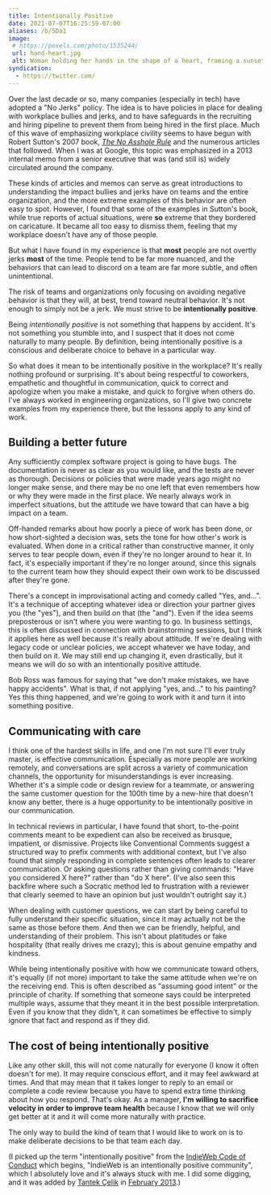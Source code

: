 ```yaml
---
title: Intentionally Positive
date: 2021-07-07T16:25:59-07:00
aliases: /b/5Da1
image:
 # https://pexels.com/photo/1535244/
 url: hand-heart.jpg
 alt: Woman holding her hands in the shape of a heart, framing a sunset.
syndication:
  - https://twitter.com/
---
```


Over the last decade or so, many companies (especially in tech) have adopted a
"No Jerks" policy.  The idea is to have policies in place for dealing with
workplace bullies and jerks, and to have safeguards in the recruiting and hiring
pipeline to prevent them from being hired in the first place. Much of this wave
of emphasizing workplace civility seems to have begun with Robert Sutton's 2007
book, *[The No Asshole Rule]* and the numerous articles that followed.  When I
was at Google, this topic was emphasized in a 2013 internal memo from a senior
executive that was (and still is) widely circulated around the company.

These kinds of articles and memos can serve as great introductions to
understanding the impact bullies and jerks have on teams and the entire
organization, and the more extreme examples of this behavior are often easy to
spot.  However, I found that some of the examples in Sutton's book, while true
reports of actual situations, were **so** extreme that they bordered on caricature.
It became all too easy to dismiss them, feeling that my workplace doesn't have
any of those people.

But what I have found in my experience is that **most** people are not overtly
jerks **most** of the time.  People tend to be far more nuanced, and the
behaviors that can lead to discord on a team are far more subtle, and often
unintentional.

The risk of teams and organizations only focusing on avoiding negative behavior
is that they will, at best, trend toward neutral behavior.  It's not enough to
simply not be a jerk.  We must strive to be **intentionally positive**.

Being *intentionally positive* is not something that happens by accident.  It's
not something you stumble into, and I suspect that it does not come naturally to
many people.  By definition, being intentionally positive is a conscious and
deliberate choice to behave in a particular way.

So what does it mean to be intentionally positive in the workplace?  It's really
nothing profound or surprising.  It's about being respectful to coworkers,
empathetic and thoughtful in communication, quick to correct and apologize when
you make a mistake, and quick to forgive when others do.  I've always worked in
engineering organizations, so I'll give two concrete examples from my experience
there, but the lessons apply to any kind of work.

## Building a better future

Any sufficiently complex software project is going to
have bugs.  The documentation is never as clear as you would like, and the tests
are never as thorough.  Decisions  or policies that were made years ago might no
longer make sense, and there may be no one left that even remembers how or why
they were made in the first place.  We nearly always work in imperfect
situations, but the attitude we have toward that can have a big impact on a
team.

Off-handed remarks about how poorly a piece of work has been done, or how
short-sighted a decision was, sets the tone for how other's work is evaluated.
When done in a critical rather than constructive manner, it only serves to tear
people down, even if they're no longer around to hear it.  In fact, it's
especially important if they're no longer around, since this signals to the
current team how they should expect their own work to be discussed after they're
gone.

There's a concept in improvisational acting and comedy called "Yes, and…".  It's
a technique of accepting whatever idea or direction your partner gives you (the
"yes"), and then build on that (the "and").  Even if the idea seems preposterous
or isn't where you were wanting to go.  In business settings, this is often
discussed in connection with brainstorming sessions, but I think it applies here
as well because it's really about attitude.  If we're dealing with legacy code
or unclear policies, we accept whatever we have today, and then build on it.  We
may still end up changing it, even drastically, but it means we will do so with
an intentionally positive attitude.

Bob Ross was famous for saying that "we don't make mistakes, we have happy
accidents".  What is that, if not applying "yes, and…" to his painting?  Yes
this thing happened, and we're going to work with it and turn it into something
positive.

## Communicating with care

I think one of the hardest skills in life, and one I'm
not sure I'll ever truly master, is effective communication.  Especially as more
people are working remotely, and conversations are split across a variety of
communication channels, the opportunity for misunderstandings is ever
increasing.  Whether it's a simple code or design review for a teammate, or
answering the same customer question for the 100th time by a new-hire that
doesn't know any better, there is a huge opportunity to be intentionally
positive in our communication.

In technical reviews in particular, I have found that short, to-the-point
comments meant to be expedient can also be received as brusque, impatient, or
dismissive.  Projects like Conventional Comments suggest a structured way to
prefix comments with additional context, but I've also found that simply
responding in complete sentences often leads to clearer communication.  Or
asking questions rather than giving commands: "Have you considered X here?"
rather than "do X here".  (I've also seen this backfire where such a Socratic
method led to frustration with a reviewer that clearly seemed to have an opinion
but just wouldn't outright say it.)

When dealing with customer questions, we can start by being careful to fully
understand their specific situation, since it may actually not be the same as
those before them.  And then we can be friendly, helpful, and understanding of
their problem.  This isn't about platitudes or fake hospitality (that really
drives me crazy); this is about genuine empathy and kindness.

While being intentionally positive with how we communicate toward others, it's
equally (if not more) important to take the same attitude when we're on the
receiving end. This is often described as "assuming good intent" or the
principle of charity.  If something that someone says could be interpreted
multiple ways, assume that they meant it in the best possible interpretation.
Even if you know that they didn't, it can sometimes be effective to simply
ignore that fact and respond as if they did.


## The cost of being intentionally positive

Like any other skill, this will not come naturally for everyone (I know it often
doesn't for me).  It may require conscious effort, and it may feel awkward at
times.  And that may mean that it takes longer to reply to an email or complete
a code review because you have to spend extra time thinking about how you
respond.  That's okay.  As a manager, **I'm willing to sacrifice velocity in
order to improve team health** because I know that we will only get better at it
and it will come more naturally with practice.

The only way to build the kind of team that I would like to work on is to make
deliberate decisions to be that team each day.

(I picked up the term "intentionally positive" from the [IndieWeb Code of
Conduct] which begins, "IndieWeb is an intentionally positive community", which
I absolutely love and it's always stuck with me.  I did some digging, and it
was added by [Tantek Çelik] in [February 2013].)

[The No Asshole Rule]: https://en.wikipedia.org/wiki/The_No_Asshole_Rule
[IndieWeb Code of Conduct]: https://indieweb.org/code-of-conduct
[Tantek Çelik]: https://tantek.com/
[February 2013]: https://indieweb.org/wiki/index.php?title=code-of-conduct&type=revision&diff=1939&oldid=1938

